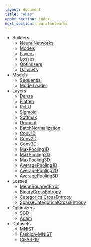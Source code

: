 ```yaml
---
layout: document
title: "APIs"
upper_section: index
next_section: neuralnetworks
---
```


- Builders
    - [NeuralNetworks](neuralnetworks.html)
    - [Models](models.html)
    - [Layers](layers.html)
    - [Losses](losses.html)
    - [Optimizers](optimizers.html)
    - [Datasets](datasets.html)
- Models
    - [Sequential](sequential.html)
    - [ModelLoader](modelloader.html)
- Layers
    - [Dense](dense.html)
    - [Flatten](flatten.html)
    - [ReLU](relu.html)
    - [Sigmoid](sigmoid.html)
    - [Softmax](softmax.html)
    - [Dropout](dropout.html)
    - [BatchNormalization](batchnormalization.html)
    - [Conv1D](conv1d.html)
    - [Conv2D](conv2d.html)
    - [Conv3D](conv3d.html)
    - [MaxPooling1D](maxpooling1d.html)
    - [MaxPooling2D](maxpooling2d.html)
    - [MaxPooling3D](maxpooling3d.html)
    - [AveragePooling1D](averagepooling1d.html)
    - [AveragePooling2D](averagepooling2d.html)
    - [AveragePooling3D](averagepooling3d.html)
- Losses
    - [MeanSquaredError](meansquarederror.html)
    - [BinaryCrossEntropy](binarycrossentropy.html)
    - [CategoricalCrossEntropy](categoricalcrossentropy.html)
    - [SparseCategoricalCrossEntropy](sparsecategoricalcrossentropy.html)
- Optimizers
    - [SGD](sgd.html)
    - [Adam](adam.html)
- Datasets
    - [MNIST](mnist.html)
    - [Fashion-MNIST](fashionmnist.html)
    - [CIFAR-10](cifar10.html)
